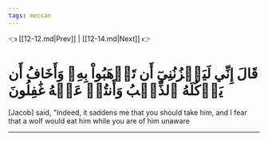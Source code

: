 ```yaml
---
tags: meccan
---
```


👈 [[12-12.md|Prev]] | [[12-14.md|Next]] 👉

# قَالَ إِنِّي لَيَحۡزُنُنِيٓ أَن تَذۡهَبُواْ بِهِۦ وَأَخَافُ أَن يَأۡكُلَهُ ٱلذِّئۡبُ وَأَنتُمۡ عَنۡهُ غَٰفِلُونَ

[Jacob] said, "Indeed, it saddens me that you should take him, and I fear that a wolf would eat him while you are of him unaware

---

